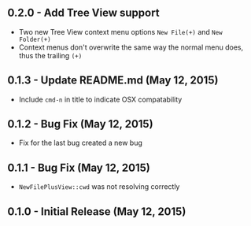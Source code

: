 ## 0.2.0 - Add Tree View support
* Two new Tree View context menu options `New File(+)` and `New Folder(+)`
* Context menus don't overwrite the same way the normal menu does, thus the trailing `(+)`

## 0.1.3 - Update README.md (May 12, 2015)
* Include `cmd-n` in title to indicate OSX compatability

## 0.1.2 - Bug Fix (May 12, 2015)
* Fix for the last bug created a new bug

## 0.1.1 - Bug Fix (May 12, 2015)
* `NewFilePlusView::cwd` was not resolving correctly

## 0.1.0 - Initial Release (May 12, 2015)
